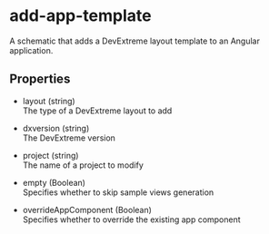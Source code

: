 # add-app-template

A schematic that adds a DevExtreme layout template to an Angular application.

## Properties

- layout (string)  
 The type of a DevExtreme layout to add

- dxversion (string)  
 The DevExtreme version

- project (string)  
 The name of a project to modify

- empty (Boolean)  
 Specifies whether to skip sample views generation

- overrideAppComponent (Boolean)  
 Specifies whether to override the existing app component